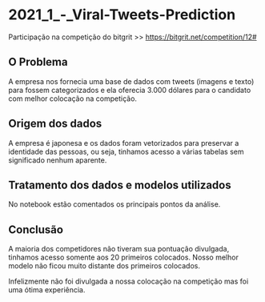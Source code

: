 # 2021_1_-_Viral-Tweets-Prediction
Participação na competição do bitgrit >> https://bitgrit.net/competition/12#

## O Problema

A empresa nos fornecia uma base de dados com tweets (imagens e texto) para fossem categorizados e ela oferecia 3.000 dólares para o candidato com melhor colocação na competição.



## Origem dos dados

A empresa é japonesa e os dados foram vetorizados para preservar a identidade  das pessoas, ou seja, tinhamos acesso a várias tabelas sem significado nenhum aparente.


## Tratamento dos dados e modelos utilizados

No notebook estão comentados os principais pontos da análise.


## Conclusão

A maioria dos competidores não tiveram sua pontuação divulgada, tinhamos acesso somente aos 20 primeiros colocados.
Nosso melhor modelo não ficou muito distante dos primeiros colocados.

Infelizmente não foi divulgada a nossa colocação na competição mas foi uma ótima experiência.





